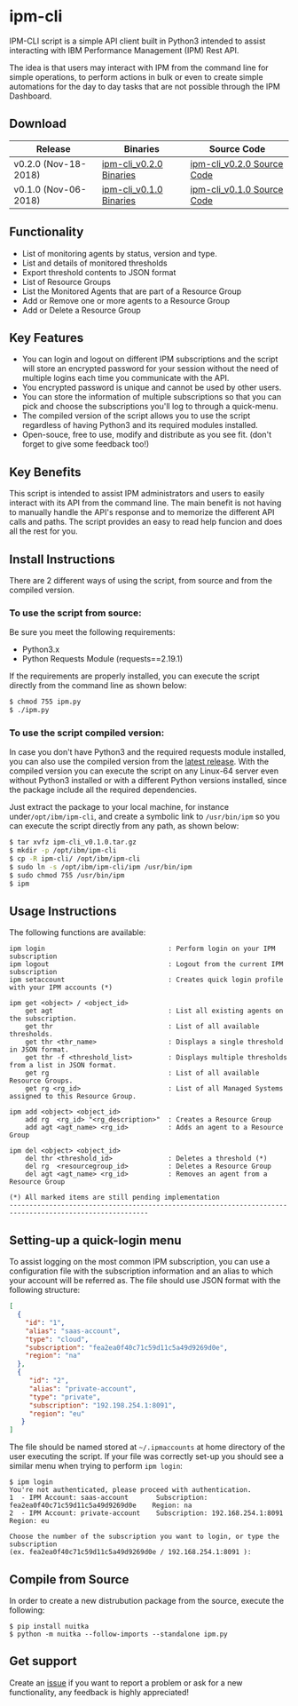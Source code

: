 # ipm-cli

IPM-CLI script is a simple API client built in Python3 intended to assist interacting with IBM Performance Management (IPM) Rest API. 

The idea is that users may interact with IPM from the command line for simple operations, to perform actions in bulk or even to create simple automations for the day to day tasks that are not possible through the IPM Dashboard.

## Download

|Release             |Binaries                                                                                                     |Source Code                                                                         |
|--------------------|-------------------------------------------------------------------------------------------------------------|------------------------------------------------------------------------------------|
|v0.2.0 (Nov-18-2018)|[ipm-cli_v0.2.0 Binaries](https://github.com/fsilveir/ipm-cli/releases/download/v0.2.0/ipm-cli_v0.2.0.tar.gz)|[ipm-cli_v0.2.0 Source Code](https://github.com/fsilveir/ipm-cli/archive/v0.2.0.zip)|
|v0.1.0 (Nov-06-2018)|[ipm-cli_v0.1.0 Binaries](https://github.com/fsilveir/ipm-cli/releases/download/v0.1.0/ipm-cli_v0.1.0.tar.gz)|[ipm-cli_v0.1.0 Source Code](https://github.com/fsilveir/ipm-cli/archive/v0.1.0.zip)|

## Functionality

 *  List of monitoring agents by status, version and type.
 *  List and details of monitored thresholds
 *  Export threshold contents to JSON format 
 *  List of Resource Groups
 *  List the Monitored Agents that are part of a Resource Group
 *  Add or Remove one or more agents to a Resource Group
 *  Add or Delete a Resource Group

## Key Features

 *  You can login and logout on different IPM subscriptions and the script will store an encrypted password for your session without the need of multiple logins each time you communicate with the API.
 *  You encrypted password is unique and cannot be used by other users.
 *  You can store the information of multiple subscriptions so that you can pick and choose the subscriptions you'll log to through a quick-menu.
 *  The compiled version of the script allows you to use the script regardless of having Python3 and its required modules installed.
 *  Open-souce, free to use, modify and distribute as you see fit. (don't forget to give some feedback too!)

## Key Benefits

This script is intended to assist IPM administrators and users to easily interact with its API from the command line. The main benefit is not having to manually handle the API's response and to memorize the different API calls and paths. The script provides an easy to read help funcion and does all the rest for you.

## Install Instructions

There are 2 different ways of using the script, from source and from the compiled version.

### To use the script from source:

Be sure you meet the following requirements:

 *  Python3.x
 *  Python Requests Module (requests==2.19.1)

 If the requirements are properly installed, you can execute the script directly from the command line as shown below: 

```bash
$ chmod 755 ipm.py
$ ./ipm.py
```

### To use the script compiled version:

In case you don't have Python3 and the required requests module installed, you can also use the compiled version from the [latest release](https://github.com/fsilveir/ipm-cli/releases). With the compiled version you can execute the script on any Linux-64 server even without Python3 installed or with a different Python versions installed, since the package include all the required dependencies.

Just extract the package to your local machine, for instance under`/opt/ibm/ipm-cli`, and create a symbolic link to `/usr/bin/ipm` so you can execute the script directly from any path, as shown below:

```bash
$ tar xvfz ipm-cli_v0.1.0.tar.gz
$ mkdir -p /opt/ibm/ipm-cli
$ cp -R ipm-cli/ /opt/ibm/ipm-cli
$ sudo ln -s /opt/ibm/ipm-cli/ipm /usr/bin/ipm
$ sudo chmod 755 /usr/bin/ipm
$ ipm
```

## Usage Instructions

The following functions are available:

```shell
ipm login                               : Perform login on your IPM subscription
ipm logout                              : Logout from the current IPM subscription
ipm setaccount                          : Creates quick login profile with your IPM accounts (*)

ipm get <object> / <object_id>
    get agt                             : List all existing agents on the subscription.
    get thr                             : List of all available thresholds.
    get thr <thr_name>                  : Displays a single threshold in JSON format.
    get thr -f <threshold_list>         : Displays multiple thresholds from a list in JSON format.
    get rg                              : List of all available Resource Groups.
    get rg <rg_id>                      : List of all Managed Systems assigned to this Resource Group.

ipm add <object> <object_id>
    add rg  <rg_id> "<rg_description>"  : Creates a Resource Group
    add agt <agt_name> <rg_id>          : Adds an agent to a Resource Group

ipm del <object> <object_id>
    del thr <threshold_id>              : Deletes a threshold (*)
    del rg  <resourcegroup_id>          : Deletes a Resource Group
    del agt <agt_name> <rg_id>          : Removes an agent from a Resource Group

(*) All marked items are still pending implementation
---------------------------------------------------------------------------------------------------------
```

## Setting-up a quick-login menu

To assist logging on the most common IPM subscription, you can use a configuration file with the subscription information and an alias to which your account will be referred as. The file should use JSON format with the following structure:

```json
[
  {
    "id": "1",
    "alias": "saas-account",
    "type": "cloud",
    "subscription": "fea2ea0f40c71c59d11c5a49d9269d0e",
    "region": "na"
  },
  {
     "id": "2",
     "alias": "private-account",
     "type": "private",
     "subscription": "192.198.254.1:8091",
     "region": "eu"
   }
]
```

The file should be named stored at `~/.ipmaccounts` at home directory of the user executing the script. If your file was correctly set-up you should see a similar menu when trying to perform `ipm login`:

```shell
$ ipm login
You're not authenticated, please proceed with authentication.
1  - IPM Account: saas-account       Subscription: fea2ea0f40c71c59d11c5a49d9269d0e    Region: na
2  - IPM Account: private-account    Subscription: 192.168.254.1:8091                  Region: eu

Choose the number of the subscription you want to login, or type the subscription 
(ex. fea2ea0f40c71c59d11c5a49d9269d0e / 192.168.254.1:8091 ):
```

## Compile from Source

In order to create a new distrubution package from the source, execute the following:

```shell
$ pip install nuitka
$ python -m nuitka --follow-imports --standalone ipm.py
```

## Get support

Create an [issue](https://github.com/fsilveir/ipm-cli/issues) if you want to report a problem or ask for a new functionality, any feedback is highly appreciated!